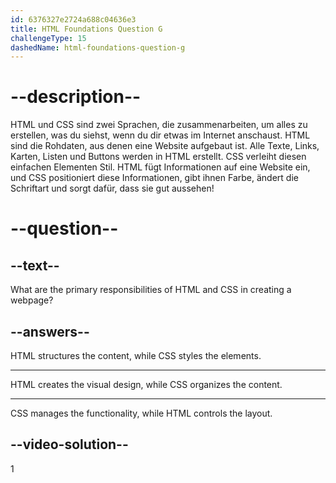 ```yaml
---
id: 6376327e2724a688c04636e3
title: HTML Foundations Question G
challengeType: 15
dashedName: html-foundations-question-g
---
```


# --description--

HTML und CSS sind zwei Sprachen, die zusammenarbeiten, um alles zu erstellen, was du siehst, wenn du dir etwas im Internet anschaust. HTML sind die Rohdaten, aus denen eine Website aufgebaut ist. Alle Texte, Links, Karten, Listen und Buttons werden in HTML erstellt. CSS verleiht diesen einfachen Elementen Stil. HTML fügt Informationen auf eine Website ein, und CSS positioniert diese Informationen, gibt ihnen Farbe, ändert die Schriftart und sorgt dafür, dass sie gut aussehen!

# --question--

## --text--

What are the primary responsibilities of HTML and CSS in creating a webpage?

## --answers--

HTML structures the content, while CSS styles the elements.

---

HTML creates the visual design, while CSS organizes the content.

---

CSS manages the functionality, while HTML controls the layout.


## --video-solution--

1
